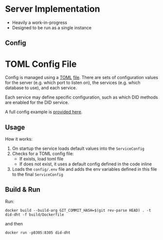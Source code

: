 # Server Implementation

- Heavily a work-in-progress
- Designed to be run as a single instance

## Config

# TOML Config File

Config is managed using a [TOML](https://toml.io/en/) [file](../../config/dev.toml). There are sets of configuration values for the server
(e.g. which port to listen on), the services (e.g. which database to use), and each service.

Each service may define specific configuration, such as which DID methods are enabled for the DID service.

A full config example is [provided here](../../config/kitchensink.toml).

## Usage

How it works:

1. On startup the service loads default values into the `ServiceConfig`
2. Checks for a TOML config file:
   - If exists, load toml file
   - If does not exist, it uses a default config defined in the code inline
3. Loads the `config/.env` file and adds the env variables defined in this file to the final `ServiceConfig`

## Build & Run

Run:

```
docker build --build-arg GIT_COMMIT_HASH=$(git rev-parse HEAD) . -t did-dht -f build/Dockerfile
```

and then

```
docker run -p8305:8305 did-dht
```


